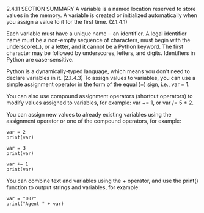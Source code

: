 2.4.11 SECTION SUMMARY
A variable is a named location reserved to store values in the memory. A variable is created or initialized automatically when you assign a value to it for the first time. (2.1.4.1)

Each variable must have a unique name ‒ an identifier. A legal identifier name must be a non-empty sequence of characters, must begin with the underscore(_), or a letter, and it cannot be a Python keyword. The first character may be followed by underscores, letters, and digits. Identifiers in Python are case-sensitive.

Python is a dynamically-typed language, which means you don't need to declare variables in it. (2.1.4.3) To assign values to variables, you can use a simple assignment operator in the form of the equal (=) sign, i.e., var = 1.

You can also use compound assignment operators (shortcut operators) to modify values assigned to variables, for example: var += 1, or var /= 5 * 2.

You can assign new values to already existing variables using the assignment operator or one of the compound operators, for example:
```
var = 2
print(var)
 
var = 3
print(var)
 
var += 1
print(var)
 ```
You can combine text and variables using the + operator, and use the print() function to output strings and variables, for example:
```
var = "007"
print("Agent " + var)
 ```
